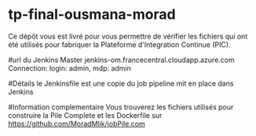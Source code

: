 # tp-final-ousmana-morad
Ce dépôt vous est livré pour vous permettre de vérifier les fichiers qui ont été utilisés pour fabriquer la Plateforme d'Integration Continue (PIC).

#url du Jenkins Master
jenkins-om.francecentral.cloudapp.azure.com
Connection: login: admin, mdp: admin

#Détails
le Jenkinsfile est une copie du job pipeline mit en place dans Jenkins

#Information complementaire
Vous trouverez les fichiers utilisés pour construire la Pile Complete et les Dockerfile sur https://github.com/MoradMlik/jobPile.com

